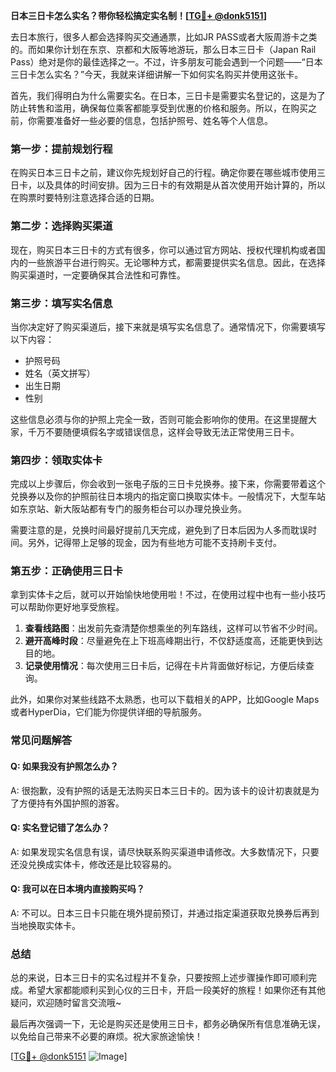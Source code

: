 **日本三日卡怎么实名？带你轻松搞定实名制！[[TG💪+ @donk5151](https://t.me/s/donk5151)]**

去日本旅行，很多人都会选择购买交通通票，比如JR PASS或者大阪周游卡之类的。而如果你计划在东京、京都和大阪等地游玩，那么日本三日卡（Japan Rail Pass）绝对是你的最佳选择之一。不过，许多朋友可能会遇到一个问题——“日本三日卡怎么实名？”今天，我就来详细讲解一下如何实名购买并使用这张卡。

首先，我们得明白为什么需要实名。在日本，三日卡是需要实名登记的，这是为了防止转售和滥用，确保每位乘客都能享受到优惠的价格和服务。所以，在购买之前，你需要准备好一些必要的信息，包括护照号、姓名等个人信息。

### **第一步：提前规划行程**
在购买日本三日卡之前，建议你先规划好自己的行程。确定你要在哪些城市使用三日卡，以及具体的时间安排。因为三日卡的有效期是从首次使用开始计算的，所以在购票时要特别注意选择合适的日期。

### **第二步：选择购买渠道**
现在，购买日本三日卡的方式有很多，你可以通过官方网站、授权代理机构或者国内的一些旅游平台进行购买。无论哪种方式，都需要提供实名信息。因此，在选择购买渠道时，一定要确保其合法性和可靠性。

### **第三步：填写实名信息**
当你决定好了购买渠道后，接下来就是填写实名信息了。通常情况下，你需要填写以下内容：
- 护照号码
- 姓名（英文拼写）
- 出生日期
- 性别

这些信息必须与你的护照上完全一致，否则可能会影响你的使用。在这里提醒大家，千万不要随便填假名字或错误信息，这样会导致无法正常使用三日卡。

### **第四步：领取实体卡**
完成以上步骤后，你会收到一张电子版的三日卡兑换券。接下来，你需要带着这个兑换券以及你的护照前往日本境内的指定窗口换取实体卡。一般情况下，大型车站如东京站、新大阪站都有专门的服务柜台可以办理兑换业务。

需要注意的是，兑换时间最好提前几天完成，避免到了日本后因为人多而耽误时间。另外，记得带上足够的现金，因为有些地方可能不支持刷卡支付。

### **第五步：正确使用三日卡**
拿到实体卡之后，就可以开始愉快地使用啦！不过，在使用过程中也有一些小技巧可以帮助你更好地享受旅程。

1. **查看线路图**：出发前先查清楚你想乘坐的列车路线，这样可以节省不少时间。
2. **避开高峰时段**：尽量避免在上下班高峰期出行，不仅舒适度高，还能更快到达目的地。
3. **记录使用情况**：每次使用三日卡后，记得在卡片背面做好标记，方便后续查询。

此外，如果你对某些线路不太熟悉，也可以下载相关的APP，比如Google Maps或者HyperDia，它们能为你提供详细的导航服务。

### **常见问题解答**

#### Q: 如果我没有护照怎么办？
A: 很抱歉，没有护照的话是无法购买日本三日卡的。因为该卡的设计初衷就是为了方便持有外国护照的游客。

#### Q: 实名登记错了怎么办？
A: 如果发现实名信息有误，请尽快联系购买渠道申请修改。大多数情况下，只要还没兑换成实体卡，修改还是比较容易的。

#### Q: 我可以在日本境内直接购买吗？
A: 不可以。日本三日卡只能在境外提前预订，并通过指定渠道获取兑换券后再到当地换取实体卡。

### **总结**
总的来说，日本三日卡的实名过程并不复杂，只要按照上述步骤操作即可顺利完成。希望大家都能顺利买到心仪的三日卡，开启一段美好的旅程！如果你还有其他疑问，欢迎随时留言交流哦~

最后再次强调一下，无论是购买还是使用三日卡，都务必确保所有信息准确无误，以免给自己带来不必要的麻烦。祝大家旅途愉快！

[[TG💪+ @donk5151](https://t.me/s/donk5151) ![Image](https://i.postimg.cc/rwNCRYN7/Snipaste-2025-04-30-17-27-05.png)]